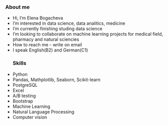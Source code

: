 ### About me
-  Hi, I’m Elena Bogacheva
-  I’m interested in data science, data analitics, medicine
-  I’m currently finishing studing data science
-  I’m looking to collaborate on machine learning projects for medical field, pharmacy and natural sciencies
-  How to reach me - write on email
- I speak English(B2) and German(C1)
  ### Skills
 - Python
 - Pandas, Mathplotlib, Seaborn, Scikit-learn
 - PostgreSQL
 - Excel 
 - A/B testing
 - Bootstrap
 - Maсhine Learning
 - Natural Language Processing
 - Computer vision  








<!---
elenabogachevaxxx/elenabogachevaxxx is a ✨ special ✨ repository because its `README.md` (this file) appears on your GitHub profile.
You can click the Preview link to take a look at your changes.
--->
